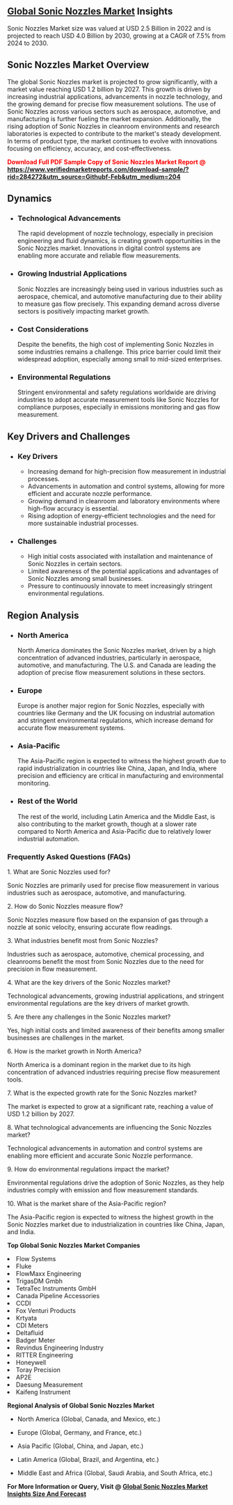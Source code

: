 <h2><a href="https://www.verifiedmarketreports.com/download-sample/?rid=284272&amp;utm_source=Githubf&amp;utm_medium=204" target="_blank">Global Sonic Nozzles Market</a> Insights</h2><p>Sonic Nozzles Market size was valued at USD 2.5 Billion in 2022 and is projected to reach USD 4.0 Billion by 2030, growing at a CAGR of 7.5% from 2024 to 2030.</p><p><h2>Sonic Nozzles Market Overview</h2> <p>The global Sonic Nozzles market is projected to grow significantly, with a market value reaching USD 1.2 billion by 2027. This growth is driven by increasing industrial applications, advancements in nozzle technology, and the growing demand for precise flow measurement solutions. The use of Sonic Nozzles across various sectors such as aerospace, automotive, and manufacturing is further fueling the market expansion. Additionally, the rising adoption of Sonic Nozzles in cleanroom environments and research laboratories is expected to contribute to the market's steady development. In terms of product type, the market continues to evolve with innovations focusing on efficiency, accuracy, and cost-effectiveness.</p> <p><strong><p><span class=""><span style="color: #ff0000;"><strong>Download Full PDF Sample Copy of Sonic Nozzles Market Report</strong> @ </span><a href="https://www.verifiedmarketreports.com/download-sample/?rid=284272&amp;utm_source=Githubf-Feb&amp;utm_medium=204" target="_blank">https://www.verifiedmarketreports.com/download-sample/?rid=284272&amp;utm_source=Githubf-Feb&amp;utm_medium=204</a></span></p></strong></p> <h2>Dynamics</h2> <ul> <li><h3>Technological Advancements</h3> The rapid development of nozzle technology, especially in precision engineering and fluid dynamics, is creating growth opportunities in the Sonic Nozzles market. Innovations in digital control systems are enabling more accurate and reliable flow measurements.</li> <li><h3>Growing Industrial Applications</h3> Sonic Nozzles are increasingly being used in various industries such as aerospace, chemical, and automotive manufacturing due to their ability to measure gas flow precisely. This expanding demand across diverse sectors is positively impacting market growth.</li> <li><h3>Cost Considerations</h3> Despite the benefits, the high cost of implementing Sonic Nozzles in some industries remains a challenge. This price barrier could limit their widespread adoption, especially among small to mid-sized enterprises.</li> <li><h3>Environmental Regulations</h3> Stringent environmental and safety regulations worldwide are driving industries to adopt accurate measurement tools like Sonic Nozzles for compliance purposes, especially in emissions monitoring and gas flow measurement.</li> </ul> <h2>Key Drivers and Challenges</h2> <ul> <li><h3>Key Drivers</h3> <ul> <li>Increasing demand for high-precision flow measurement in industrial processes.</li> <li>Advancements in automation and control systems, allowing for more efficient and accurate nozzle performance.</li> <li>Growing demand in cleanroom and laboratory environments where high-flow accuracy is essential.</li> <li>Rising adoption of energy-efficient technologies and the need for more sustainable industrial processes.</li> </ul> </li> <li><h3>Challenges</h3> <ul> <li>High initial costs associated with installation and maintenance of Sonic Nozzles in certain sectors.</li> <li>Limited awareness of the potential applications and advantages of Sonic Nozzles among small businesses.</li> <li>Pressure to continuously innovate to meet increasingly stringent environmental regulations.</li> </ul> </li> </ul> <h2>Region Analysis</h2> <ul> <li><h3>North America</h3> North America dominates the Sonic Nozzles market, driven by a high concentration of advanced industries, particularly in aerospace, automotive, and manufacturing. The U.S. and Canada are leading the adoption of precise flow measurement solutions in these sectors.</li> <li><h3>Europe</h3> Europe is another major region for Sonic Nozzles, especially with countries like Germany and the UK focusing on industrial automation and stringent environmental regulations, which increase demand for accurate flow measurement systems.</li> <li><h3>Asia-Pacific</h3> The Asia-Pacific region is expected to witness the highest growth due to rapid industrialization in countries like China, Japan, and India, where precision and efficiency are critical in manufacturing and environmental monitoring.</li> <li><h3>Rest of the World</h3> The rest of the world, including Latin America and the Middle East, is also contributing to the market growth, though at a slower rate compared to North America and Asia-Pacific due to relatively lower industrial automation.</li> </ul> <h3>Frequently Asked Questions (FAQs)</h3> <p>1. What are Sonic Nozzles used for?</p> <p>Sonic Nozzles are primarily used for precise flow measurement in various industries such as aerospace, automotive, and manufacturing.</p> <p>2. How do Sonic Nozzles measure flow?</p> <p>Sonic Nozzles measure flow based on the expansion of gas through a nozzle at sonic velocity, ensuring accurate flow readings.</p> <p>3. What industries benefit most from Sonic Nozzles?</p> <p>Industries such as aerospace, automotive, chemical processing, and cleanrooms benefit the most from Sonic Nozzles due to the need for precision in flow measurement.</p> <p>4. What are the key drivers of the Sonic Nozzles market?</p> <p>Technological advancements, growing industrial applications, and stringent environmental regulations are the key drivers of market growth.</p> <p>5. Are there any challenges in the Sonic Nozzles market?</p> <p>Yes, high initial costs and limited awareness of their benefits among smaller businesses are challenges in the market.</p> <p>6. How is the market growth in North America?</p> <p>North America is a dominant region in the market due to its high concentration of advanced industries requiring precise flow measurement tools.</p> <p>7. What is the expected growth rate for the Sonic Nozzles market?</p> <p>The market is expected to grow at a significant rate, reaching a value of USD 1.2 billion by 2027.</p> <p>8. What technological advancements are influencing the Sonic Nozzles market?</p> <p>Technological advancements in automation and control systems are enabling more efficient and accurate Sonic Nozzle performance.</p> <p>9. How do environmental regulations impact the market?</p> <p>Environmental regulations drive the adoption of Sonic Nozzles, as they help industries comply with emission and flow measurement standards.</p> <p>10. What is the market share of the Asia-Pacific region?</p> <p>The Asia-Pacific region is expected to witness the highest growth in the Sonic Nozzles market due to industrialization in countries like China, Japan, and India.</p> </p><p><strong>Top Global Sonic Nozzles Market Companies</strong></p><div data-test-id=""><p><li>Flow Systems</li><li> Fluke</li><li> FlowMaxx Engineering</li><li> TrigasDM Gmbh</li><li> TetraTec Instruments GmbH</li><li> Canada Pipeline Accessories</li><li> CCDI</li><li> Fox Venturi Products</li><li> Krtyata</li><li> CDI Meters</li><li> Deltafluid</li><li> Badger Meter</li><li> Revindus Engineering Industry</li><li> RITTER Engineering</li><li> Honeywell</li><li> Toray Precision</li><li> AP2E</li><li> Daesung Measurement</li><li> Kaifeng Instrument</li></p><div><strong>Regional Analysis of&nbsp;Global Sonic Nozzles Market</strong></div><ul><li dir="ltr"><p dir="ltr">North America&nbsp;(Global, Canada, and Mexico, etc.)</p></li><li dir="ltr"><p dir="ltr">Europe (Global, Germany, and France, etc.)</p></li><li dir="ltr"><p dir="ltr">Asia Pacific&nbsp;(Global, China, and Japan, etc.)</p></li><li dir="ltr"><p dir="ltr">Latin America&nbsp;(Global, Brazil, and Argentina, etc.)</p></li><li dir="ltr">Middle East and Africa&nbsp;(Global, Saudi Arabia, and South Africa, etc.)</li></ul><p><strong>For More Information or Query, Visit @&nbsp;</strong><strong><a href="https://www.verifiedmarketreports.com/product/sonic-nozzles-market/?utm_source=Githubf&amp;utm_medium=204" target="_blank">Global Sonic Nozzles Market Insights Size And Forecast</a></strong></p></div>
